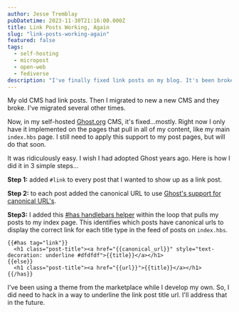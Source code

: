 ```yaml
---
author: Jesse Tremblay
pubDatetime: 2023-11-30T21:16:00.000Z
title: Link Posts Working, Again
slug: "link-posts-working-again"
featured: false
tags:
  - self-hosting
  - micropost
  - open-web
  - fediverse
description: "I've finally fixed link posts on my blog. It's been broken for years. I'm so happy to have it working again."
---
```


My old CMS had link posts. Then I migrated to new a new CMS and they broke. I've migrated several other times.

Now, in my self-hosted [Ghost.org](https://ghost.org/) CMS, it's fixed...mostly. Right now I only have it implemented on the pages that pull in all of my content, like my main `index.hbs` page. I still need to apply this support to my post pages, but will do that soon.

It was ridiculously easy. I wish I had adopted Ghost years ago. Here is how I did it in 3 simple steps...

**Step 1:** added `#link` to every post that I wanted to show up as a link post.

**Step 2:** to each post added the canonical URL to use [Ghost's support for canonical URL's](https://ghost.org/changelog/canonical-urls/).

**Step3:** I added this [#has handlebars helper](https://ghost.org/docs/themes/helpers/has/) within the loop that pulls my posts to my index page. This identifies which posts have canonical urls to display the correct link for each title type in the feed of posts on `index.hbs`.

    {{#has tag="link"}}
      <h1 class="post-title"><a href="{{canonical_url}}" style="text-decoration: underline #dfdfdf">{{title}}</a></h1>
    {{else}}
      <h1 class="post-title"><a href="{{url}}">{{title}}</a></h1>
    {{/has}}

I've been using a theme from the marketplace while I develop my own. So, I did need to hack in a way to underline the link post title url. I'll address that in the future.
